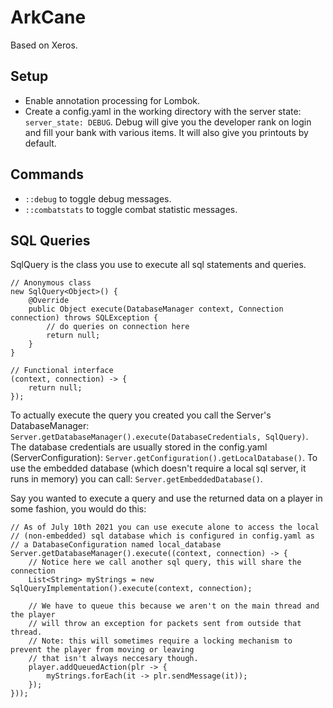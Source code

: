 # ArkCane #
Based on Xeros.

## Setup
- Enable annotation processing for Lombok.
- Create a config.yaml in the working directory with the server state: `server_state: DEBUG`.
Debug will give you the developer rank on login and fill your bank with various items.
It will also give you printouts by default.

## Commands
- `::debug` to toggle debug messages.
- `::combatstats` to toggle combat statistic messages.

## SQL Queries
SqlQuery is the class you use to execute all sql statements and queries.

```
// Anonymous class
new SqlQuery<Object>() {
    @Override
    public Object execute(DatabaseManager context, Connection connection) throws SQLException {
        // do queries on connection here
        return null;
    }
}

// Functional interface
(context, connection) -> {
    return null;
});
```

To actually execute the query you created you call the Server's DatabaseManager: `Server.getDatabaseManager().execute(DatabaseCredentials, SqlQuery)`.
The database credentials are usually stored in the config.yaml (ServerConfiguration): `Server.getConfiguration().getLocalDatabase()`. To use the embedded database 
(which doesn't require a local sql server, it runs in memory) you can call: `Server.getEmbeddedDatabase()`.

Say you wanted to execute a query and use the returned data on a player in some fashion, you would do this:
```
// As of July 10th 2021 you can use execute alone to access the local 
// (non-embedded) sql database which is configured in config.yaml as 
// a DatabaseConfiguration named local_database
Server.getDatabaseManager().execute((context, connection) -> {
    // Notice here we call another sql query, this will share the connection
    List<String> myStrings = new SqlQueryImplementation().execute(context, connection);

    // We have to queue this because we aren't on the main thread and the player
    // will throw an exception for packets sent from outside that thread.
    // Note: this will sometimes require a locking mechanism to prevent the player from moving or leaving
    // that isn't always neccesary though.
    player.addQueuedAction(plr -> {
        myStrings.forEach(it -> plr.sendMessage(it));
    });
}));

```
